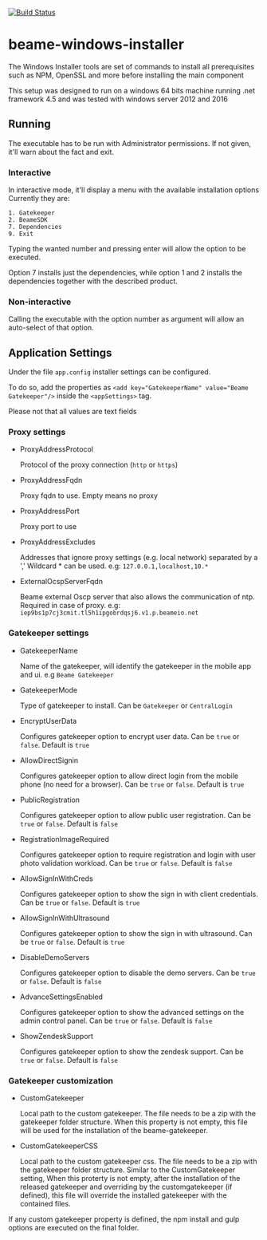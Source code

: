 [![Build Status](https://travis-ci.org/beameio/beame-windows-installer.svg?branch=master)](https://travis-ci.org/beameio/beame-windows-installer)

# beame-windows-installer
The Windows Installer tools are set of commands to install all prerequisites such as NPM, OpenSSL and more before installing the main component

This setup was designed to run on a windows 64 bits machine running .net framework 4.5 and was tested with windows server 2012 and 2016


## Running

The executable has to be run with Administrator permissions. If not given, it'll warn about the fact and exit.

### Interactive
In interactive mode, it'll display a menu with the available installation options
Currently they are:

    1. Gatekeeper
    2. BeameSDK
    7. Dependencies
    9. Exit
 
 Typing the wanted number and pressing enter will allow the option to be executed.
 
 Option 7 installs just the dependencies, while option 1 and 2 installs the dependencies together with the described product.
 
### Non-interactive
 Calling the executable with the option number as argument will allow an auto-select of that option. 


## Application Settings

Under the file `app.config` installer settings can be configured.

To do so, add the properties as `<add key="GatekeeperName" value="Beame Gatekeeper"/>` inside the `<appSettings>` tag.

Please not that all values are text fields

### Proxy settings

* ProxyAddressProtocol

    Protocol of the proxy connection (`http` or `https`)
    
* ProxyAddressFqdn

    Proxy fqdn to use. Empty means no proxy
    
* ProxyAddressPort

    Proxy port to use
    
* ProxyAddressExcludes

    Addresses that ignore proxy settings (e.g. local network) separated by a ','
    Wildcard * can be used.
    e.g: `127.0.0.1,localhost,10.*`
    
* ExternalOcspServerFqdn

    Beame external Oscp server that also allows the communication of ntp. Required in case of proxy.
    e.g: `iep9bs1p7cj3cmit.tl5h1ipgobrdqsj6.v1.p.beameio.net`
    
### Gatekeeper settings

* GatekeeperName

    Name of the gatekeeper, will identify the gatekeeper in the mobile app and ui. e.g `Beame Gatekeeper`
* GatekeeperMode

    Type of gatekeeper to install. Can be `Gatekeeper`  or  `CentralLogin`

* EncryptUserData

    Configures gatekeeper option to encrypt user data. Can be `true` or `false`. Default is `true` 

* AllowDirectSignin

    Configures gatekeeper option to allow direct login from the mobile phone (no need for a browser). Can be `true` or `false`. Default is `true` 

* PublicRegistration

    Configures gatekeeper option to allow public user registration. Can be `true` or `false`. Default is `false`

* RegistrationImageRequired

    Configures gatekeeper option to require registration and login with user photo validation workload. Can be `true` or `false`. Default is `false` 

* AllowSignInWithCreds

    Configures gatekeeper option to show the sign in with client credentials. Can be `true` or `false`. Default is `true`

* AllowSignInWithUltrasound

    Configures gatekeeper option to show the sign in with ultrasound. Can be `true` or `false`. Default is `true` 

* DisableDemoServers

    Configures gatekeeper option to disable the demo servers. Can be `true` or `false`. Default is `false`

* AdvanceSettingsEnabled

    Configures gatekeeper option to show the advanced settings on the admin control panel. Can be `true` or `false`. Default is `false`

* ShowZendeskSupport

    Configures gatekeeper option to show the zendesk support. Can be `true` or `false`. Default is `false`

### Gatekeeper customization 

* CustomGatekeeper

    Local path to the custom gatekeeper. The file needs to be a zip with the gatekeeper folder structure.
    When this property is not empty, this file will be used for the installation of the beame-gatekeeper.
    
* CustomGatekeeperCSS

    Local path to the custom gatekeeper css. The file needs to be a zip with the gatekeeper folder structure.
    Similar to the CustomGatekeeper setting, When this proterty is not empty, after the installation of the released gatekeeper and overriding by the customgatekeeper (if defined),  this file will override the installed gatekeeper with the contained files.

If any custom gatekeeper property is defined, the npm install and gulp options are executed on the final folder.

